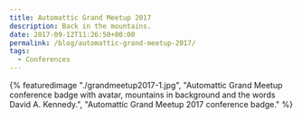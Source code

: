 ```yaml
---
title: Automattic Grand Meetup 2017
description: Back in the mountains.
date: 2017-09-12T11:26:50+00:00
permalink: /blog/automattic-grand-meetup-2017/
tags:
  - Conferences
---
```


{% featuredimage "./grandmeetup2017-1.jpg", "Automattic Grand Meetup conference badge with avatar, mountains in background and the words David A. Kennedy.", "Automattic Grand Meetup 2017 conference badge." %}
